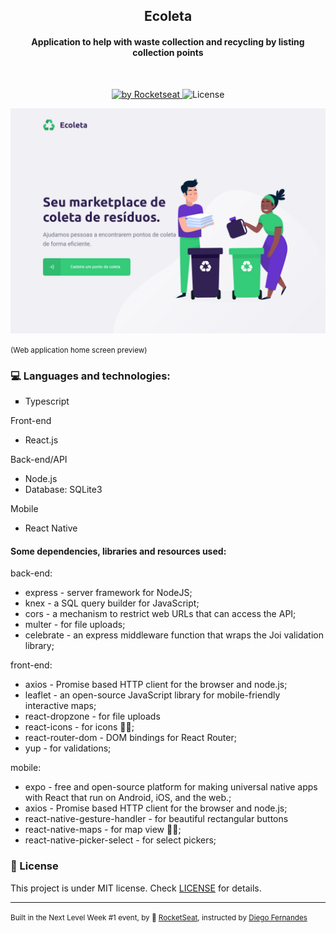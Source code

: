 <h2 align="center"> Ecoleta</h2>
<h4 align="center">Application to help with waste collection and recycling by listing collection points </h4>
<br>

<p align="center">
  <a href="https://rocketseat.com.br">
    <img alt="by Rocketseat" src="https://img.shields.io/badge/made%20by-Rocketseat-%21A7DF1E">
  </a>
  <img alt="License" src="https://img.shields.io/badge/license-MIT-%21A7DF1E">
</p>

![Screen](.github/homescreen-web.png)

<small>
  (Web application home screen preview)
</small>

<br>

 ### :computer: Languages and technologies:
  <ul style="list-style-type:square;">
  <li>Typescript</li>
  </ul>
  Front-end<ul style="list-style-type:disc;">
  <li>React.js</li>
  </ul> 
  Back-end/API<ul style="list-style-type:disc;">
  <li>Node.js</li>  
  <li>Database:
  SQLite3</li>
  </ul>
  Mobile<ul style="list-style-type:disc;">
  <li>React Native</li>
  </ul>
  <h4>Some dependencies, libraries and resources used:</h4>
  back-end:
  <ul style="list-style-type:disc;">
  <li>express - server framework for NodeJS;</li>
  <li>knex - a SQL query builder for JavaScript;</li>
  <li>cors - a mechanism to restrict web URLs that can access the API;</li>
  <li>multer - for file uploads; </li>
  <li>celebrate - an express middleware function that wraps the Joi validation library; </li>
  </ul>
  front-end:
  <ul style="list-style-type:disc;">
  <li>axios - Promise based HTTP client for the browser and node.js;</li>
  <li>leaflet - an open-source JavaScript library for mobile-friendly interactive maps;</li>
  <li>react-dropzone - for file uploads</li>
  <li>react-icons - for icons 🤷‍♂️;</li>
  <li>react-router-dom - DOM bindings for React Router; </li>
  <li>yup - for validations; </li>
  </ul>
  mobile:
  <ul style="list-style-type:disc;">
  <li>expo - free and open-source platform for making universal native apps with React that run on Android, iOS, and the web.;</li>
  <li>axios - Promise based HTTP client for the browser and node.js;</li>
  <li>react-native-gesture-handler - for beautiful rectangular buttons</li>
  <li>react-native-maps - for map view 🤷‍♂️;</li>
  <li>react-native-picker-select - for select pickers; </li>
  </ul>

### :memo: License
  This project is under MIT license. Check [LICENSE](LICENSE.md) for details.
<br><hr><small>
  Built in the Next Level Week #1 event, by :rocket: [RocketSeat](https://rocketseat.com.br/), instructed by [Diego Fernandes](https://github.com/diego3g)
  </small>
